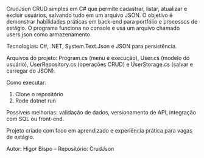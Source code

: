 CrudJson
CRUD simples em C# que permite cadastrar, listar, atualizar e excluir usuários, salvando tudo em um arquivo JSON. O objetivo é demonstrar habilidades práticas em back-end para portfólio e processos de estágio.
O programa funciona no console e usa um arquivo chamado users.json como armazenamento.

Tecnologias: C#, .NET, System.Text.Json e JSON para persistência.

Arquivos do projeto:
Program.cs (menu e execução), User.cs (modelo do usuário), UserRepository.cs (operações CRUD) e UserStorage.cs (salvar e carregar do JSON).

Como executar:

1. Clone o repositório
2. Rode dotnet run

Possíveis melhorias: validação de dados, versionamento de API, integração com SQL ou front-end.

Projeto criado com foco em aprendizado e experiência prática para vagas de estágio.

Autor: Higor Bispo – Repositório: CrudJson
